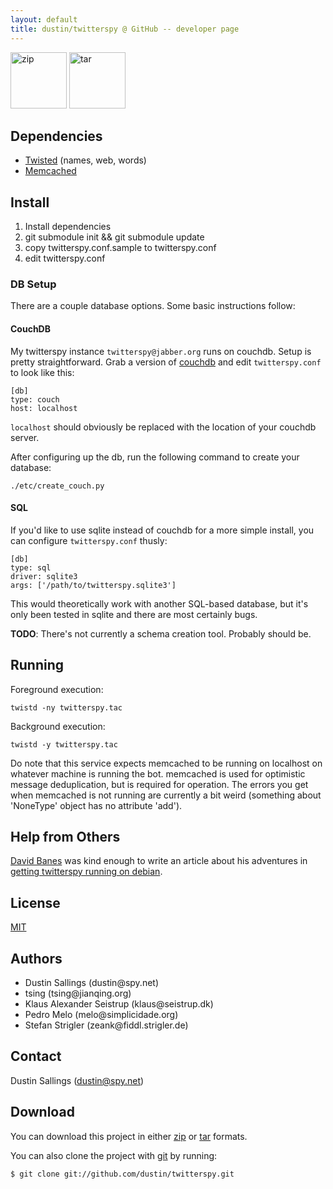 ```yaml
---
layout: default
title: dustin/twitterspy @ GitHub -- developer page
---
```


<div class="download">
  <a href="http://github.com/dustin/twitterspy/zipball/master">
    <img alt="zip" width="90"
	src="http://github.com/images/modules/download/zip.png"/></a>
  <a href="http://github.com/dustin/twitterspy/tarball/master">
  <img alt="tar" width="90"
	src="http://github.com/images/modules/download/tar.png"/></a>
</div>

## Dependencies
* [Twisted][twisted] (names, web, words)
* [Memcached][memcached]

## Install

1. Install dependencies
2. git submodule init &amp;&amp; git submodule update
3. copy twitterspy.conf.sample to twitterspy.conf
4. edit twitterspy.conf

### DB Setup

There are a couple database options.  Some basic instructions follow:

#### CouchDB

My twitterspy instance `twitterspy@jabber.org` runs on couchdb.  Setup
is pretty straightforward.  Grab a version of [couchdb][couchdb] and
edit `twitterspy.conf` to look like this:

    [db]
    type: couch
    host: localhost

`localhost` should obviously be replaced with the location of your
couchdb server.

After configuring up the db, run the following command to create your
database:

    ./etc/create_couch.py

#### SQL

If you'd like to use sqlite instead of couchdb for a more simple
install, you can configure `twitterspy.conf` thusly:

    [db]
    type: sql
    driver: sqlite3
    args: ['/path/to/twitterspy.sqlite3']

This would theoretically work with another SQL-based database, but
it's only been tested in sqlite and there are most certainly bugs.

**TODO**:  There's not currently a schema creation tool.  Probably should be.

## Running

Foreground execution:

    twistd -ny twitterspy.tac

Background execution:

    twistd -y twitterspy.tac

Do note that this service expects memcached to be running on localhost
on whatever machine is running the bot.  memcached is used for
optimistic message deduplication, but is required for operation.  The
errors you get when memcached is not running are currently a bit
weird (something about 'NoneType' object has no attribute 'add').

## Help from Others

[David Banes](http://www.davidbanes.com/) was kind enough to write an
article about his adventures in [getting twitterspy running on debian][tsdeb].

## License

[MIT](http://www.opensource.org/licenses/mit-license.php)

## Authors

<ul>
	<li>Dustin Sallings (dustin@spy.net)</li>
	<li class="minor">tsing (tsing@jianqing.org)</li>
	<li class="minor">Klaus Alexander Seistrup (klaus@seistrup.dk)</li>
	<li class="minor">Pedro Melo (melo@simplicidade.org)</li>
	<li class="minor">Stefan Strigler (zeank@fiddl.strigler.de)</li>
</ul>

## Contact

Dustin Sallings (dustin@spy.net)

## Download

You can download this project in either [zip][1] or [tar][2] formats.

You can also clone the project with [git](http://git-scm.com/) by running:

    $ git clone git://github.com/dustin/twitterspy.git

[1]:http://github.com/dustin/twitterspy/zipball/master
[2]:http://github.com/dustin/twitterspy/tarball/master
[twisted]:http://twistedmatrix.com/
[memcached]:http://www.danga.com/memcached/
[tsdeb]:http://www.davidbanes.com/2009/01/11/installing-twitterspy-on-debian-etch/
[couchdb]:http://couchdb.apache.org/
